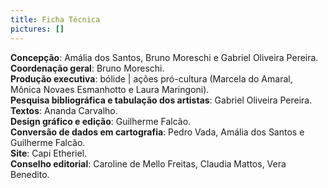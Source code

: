 ```yaml
---
title: Ficha Técnica
pictures: []
---
```

**Concepção**: Amália dos Santos, Bruno Moreschi e Gabriel Oliveira Pereira.  
**Coordenação geral**: Bruno Moreschi.  
**Produção executiva**: bólide | ações pró-cultura (Marcela do Amaral, Mônica Novaes Esmanhotto e Laura Maringoni).  
**Pesquisa bibliográfica e tabulação dos artistas**: Gabriel Oliveira Pereira.  
**Textos**: Ananda Carvalho.  
**Design gráfico e edição**: Guilherme Falcão.  
**Conversão de dados em cartografia**: Pedro Vada, Amália dos Santos e Guilherme Falcão.  
**Site**: Capi Etheriel.  
**Conselho editorial**: Caroline de Mello Freitas, Claudia Mattos, Vera Benedito.  
